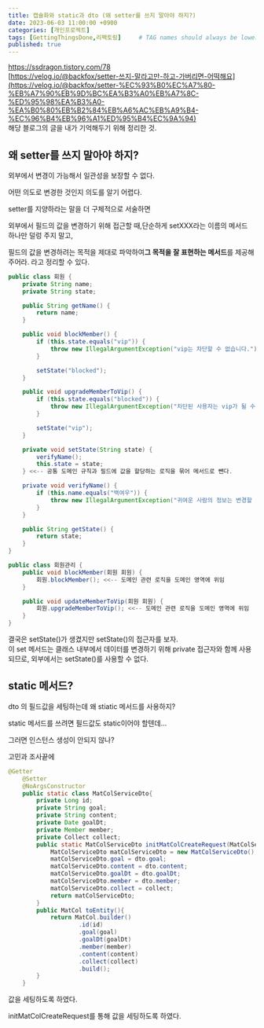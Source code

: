 ```yaml
---
title: 캡슐화와 static과 dto (왜 setter를 쓰지 말아야 하지?)
date: 2023-06-03 11:00:00 +0900
categories: [개인프로젝트]
tags: [GettingThingsDone,리팩토링]     # TAG names should always be lowercase
published: true
---
```

https://ssdragon.tistory.com/78  
[https://velog.io/@backfox/setter-쓰지-말라고만-하고-가버리면-어떡해요](https://velog.io/@backfox/setter-%EC%93%B0%EC%A7%80-%EB%A7%90%EB%9D%BC%EA%B3%A0%EB%A7%8C-%ED%95%98%EA%B3%A0-%EA%B0%80%EB%B2%84%EB%A6%AC%EB%A9%B4-%EC%96%B4%EB%96%A1%ED%95%B4%EC%9A%94)  
해당 블로그의 글을 내가 기억해두기 위해 정리한 것. 

    

## 왜 setter를 쓰지 말아야 하지?

외부에서 변경이 가능해서 일관성을 보장할 수 없다. 

어떤 의도로 변경한 것인지 의도를 알기 어렵다. 

setter를 지양하라는 말을 더 구체적으로 서술하면 

외부에서 필드의 값을 변경하기 위해 접근할 때,단순하게 setXXX라는 
이름의 메서드 하나만 덜렁 주지 말고,

필드의 값을 변경하려는 목적을 제대로 파악하여**그 목적을 잘 표현하는 메서드**를 제공해 주어라. 라고 정리할 수 있다.

```java
public class 회원 {
    private String name;
    private String state;

    public String getName() {
        return name;
    }

    public void blockMember() {
        if (this.state.equals("vip")) {
            throw new IllegalArgumentException("vip는 차단할 수 없습니다.");
        }

        setState("blocked");
    }

    public void upgradeMemberToVip() {
        if (this.state.equals("blocked")) {
            throw new IllegalArgumentException("차단된 사용자는 vip가 될 수 없습니다.");
        }

        setState("vip");
    }

    private void setState(String state) {
        verifyName();
        this.state = state;
    } <<-- 공통 도메인 규칙과 필드에 값을 할당하는 로직을 묶어 메서드로 뺀다.

    private void verifyName() {
        if (this.name.equals("백여우")) {
            throw new IllegalArgumentException("귀여운 사람의 정보는 변경할 수 없습니다.");
        }
    }

    public String getState() {
        return state;
    }
}
```

```java
public class 회원관리 {
    public void blockMember(회원 회원) {
        회원.blockMember(); <<-- 도메인 관련 로직을 도메인 영역에 위임
    }

    public void updateMemberToVip(회원 회원) {
        회원.upgradeMemberToVip(); <<-- 도메인 관련 로직을 도메인 영역에 위임
    }
}
```

결국은 setState()가 생겼지만 setState()의 접근자를 보자.  
이 set 메서드는 클래스 내부에서 데이터를 변경하기 위해 private 접근자와 함께 사용되므로, 외부에서는 setState()를 사용할 수 없다.


## static 메서드?

dto 의 필드값을 세팅하는데 왜 stiatic 메서드를 사용하지? 

static 메서드를 쓰려면 필드값도 static이어야 할텐데… 

그러면 인스턴스 생성이 안되지 않나? 

고민과 조사끝에

```java
@Getter
    @Setter
    @NoArgsConstructor
    public static class MatColServiceDto{
        private Long id;
        private String goal;
        private String content;
        private Date goalDt;
        private Member member;
        private Collect collect;
        public static MatColServiceDto initMatColCreateRequest(MatColServiceDto dto, Collect collect){
            MatColServiceDto matColServiceDto = new MatColServiceDto();
            matColServiceDto.goal = dto.goal;
            matColServiceDto.content = dto.content;
            matColServiceDto.goalDt = dto.goalDt;
            matColServiceDto.member = dto.member;
            matColServiceDto.collect = collect;
            return matColServiceDto;
        }
        public MatCol toEntity(){
            return MatCol.builder()
                    .id(id)
                    .goal(goal)
                    .goalDt(goalDt)
                    .member(member)
                    .content(content)
                    .collect(collect)
                    .build();
        }
    }
```

값을 세팅하도록 하였다.

initMatColCreateRequest를 통해 값을 세팅하도록 하였다.